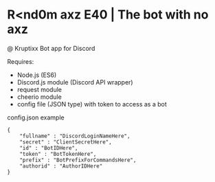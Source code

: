 # R<nd0m axz E40 | The bot with no axz
@ Kruptixx
Bot app for Discord

Requires:
- Node.js (ES6)
- Discord.js module (Discord API wrapper)
- request module
- cheerio module
- config file (JSON type) with token to access as a bot

config.json example
```JS 
{
    "fullname" : "DiscordLoginNameHere",
    "secret" : "ClientSecretHere",
    "id" : "BotIDHere",
    "token" : "BotTokenHere",
    "prefix" : "BotPrefixForCommandsHere",
    "authorid" : "AuthorIDHere"
}
```
